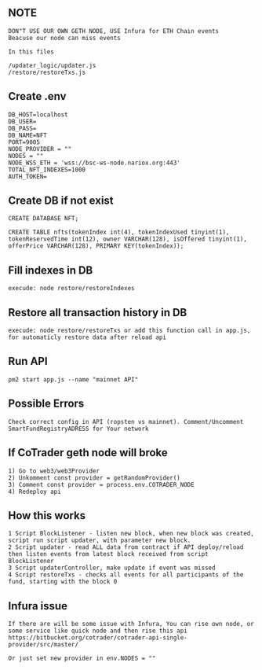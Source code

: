 ## NOTE
```
DON"T USE OUR OWN GETH NODE, USE Infura for ETH Chain events
Beacuse our node can miss events

In this files

/updater_logic/updater.js
/restore/restoreTxs.js

```


## Create .env
```
DB_HOST=localhost
DB_USER=
DB_PASS=
DB_NAME=NFT
PORT=9005
NODE_PROVIDER = ""
NODES = ""
NODE_WSS_ETH = 'wss://bsc-ws-node.nariox.org:443'
TOTAL_NFT_INDEXES=1000
AUTH_TOKEN=
```


## Create DB if not exist

```
CREATE DATABASE NFT;

CREATE TABLE nfts(tokenIndex int(4), tokenIndexUsed tinyint(1), tokenReservedTime int(12), owner VARCHAR(128), isOffered tinyint(1), offerPrice VARCHAR(128), PRIMARY KEY(tokenIndex));
```

## Fill indexes in DB

```
execude: node restore/restoreIndexes
```

## Restore all transaction history in DB
```
execude: node restore/restoreTxs or add this function call in app.js,
for automaticly restore data after reload api
```


## Run API
```
pm2 start app.js --name "mainnet API"
```


## Possible Errors

```
Check correct config in API (ropsten vs mainnet). Comment/Uncomment SmartFundRegistryADRESS for Your network
```

## If CoTrader geth node will broke
```
1) Go to web3/web3Provider
2) Unkomment const provider = getRandomProvider()
3) Comment const provider = process.env.COTRADER_NODE
4) Redeploy api
```

## How this works

```
1 Script BlockListener - listen new block, when new block was created, script run script updater, with parameter new block.
2 Script updater - read ALL data from contract if API deploy/reload then listen events from latest block received from script BlockListener
3 Script updaterController, make update if event was missed
4 Script restoreTxs - checks all events for all participants of the fund, starting with the block 0
```


## Infura issue
```
If there are will be some issue with Infura, You can rise own node, or some service like quick node and then rise this api
https://bitbucket.org/cotrader/cotrader-api-single-provider/src/master/

Or just set new provider in env.NODES = ""
```
